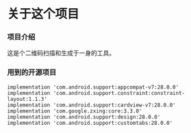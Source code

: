 # 关于这个项目

### 项目介绍

这是个二维码扫描和生成于一身的工具。

### 用到的开源项目

    implementation 'com.android.support:appcompat-v7:28.0.0'
    implementation 'com.android.support.constraint:constraint-layout:1.1.3'
    implementation 'com.android.support:cardview-v7:28.0.0'
    implementation 'com.google.zxing:core:3.3.0'
    implementation 'com.android.support:design:28.0.0'
    implementation 'com.android.support:customtabs:28.0.0'

